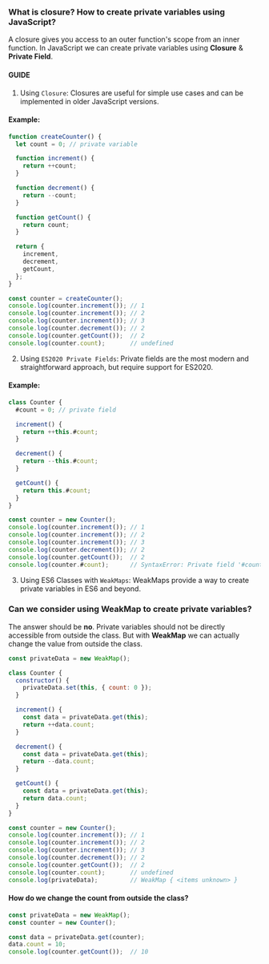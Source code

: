 ### What is closure? How to create private variables using JavaScript?

A closure gives you access to an outer function's scope from an inner function. In JavaScript we can create private variables using **Closure** & **Private Field**.

#### GUIDE

1. Using `Closure`: Closures are useful for simple use cases and can be implemented in older JavaScript versions.

#### Example:

```js
function createCounter() {
  let count = 0; // private variable

  function increment() {
    return ++count;
  }

  function decrement() {
    return --count;
  }

  function getCount() {
    return count;
  }

  return {
    increment,
    decrement,
    getCount,
  };
}

const counter = createCounter();
console.log(counter.increment()); // 1
console.log(counter.increment()); // 2
console.log(counter.increment()); // 3
console.log(counter.decrement()); // 2
console.log(counter.getCount());  // 2
console.log(counter.count);       // undefined
```

2. Using `ES2020 Private Fields`: Private fields are the most modern and straightforward approach, but require support for ES2020.

#### Example:

```js
class Counter {
  #count = 0; // private field

  increment() {
    return ++this.#count;
  }

  decrement() {
    return --this.#count;
  }

  getCount() {
    return this.#count;
  }
}

const counter = new Counter();
console.log(counter.increment()); // 1
console.log(counter.increment()); // 2
console.log(counter.increment()); // 3
console.log(counter.decrement()); // 2
console.log(counter.getCount());  // 2
console.log(counter.#count);      // SyntaxError: Private field '#count' must be declared in an enclosing class
```

3. Using ES6 Classes with `WeakMaps`: WeakMaps provide a way to create private variables in ES6 and beyond.

### Can we consider using **WeakMap** to create private variables?

The answer should be **no**. Private variables should not be directly accessible from outside the class. But with **WeakMap** we can actually change the value from outside the class.

```js
const privateData = new WeakMap();

class Counter {
  constructor() {
    privateData.set(this, { count: 0 });
  }

  increment() {
    const data = privateData.get(this);
    return ++data.count;
  }

  decrement() {
    const data = privateData.get(this);
    return --data.count;
  }

  getCount() {
    const data = privateData.get(this);
    return data.count;
  }
}

const counter = new Counter();
console.log(counter.increment()); // 1
console.log(counter.increment()); // 2
console.log(counter.increment()); // 3
console.log(counter.decrement()); // 2
console.log(counter.getCount());  // 2
console.log(counter.count);       // undefined
console.log(privateData);         // WeakMap { <items unknown> }
```

#### How do we change the count from outside the class?

```ts
const privateData = new WeakMap();
const counter = new Counter();

const data = privateData.get(counter);
data.count = 10;
console.log(counter.getCount());  // 10
```
